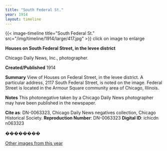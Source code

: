 ```yaml
---
title: "South Federal St."
year: 1914
layout: timeline
---
```


{{< image-timeline title="South Federal St." src="/img/timeline/1914/large/417.jpg" >}}
click on image to enlarge

__**Houses on South Federal Street, in the levee district**__

Chicago Daily News, Inc., photographer.

**Created/Published**
1914

**Summary**
View of Houses on Federal Street, in the levee district. A particular address, 2117 South Federal Street, is noted on the image. Federal Street is located in the Armour Square community area of Chicago, Illinois.

**Notes**
This photonegative taken by a Chicago Daily News photographer may have been published in the newspaper.

__Cite as__: DN-0063323, Chicago Daily News negatives collection, Chicago Historical Society.
__Reproduction Number__: DN-0063323
__Digital ID__: ichicdn n063323

�������� 

[Other images from this year](/historical/timeline/1914)